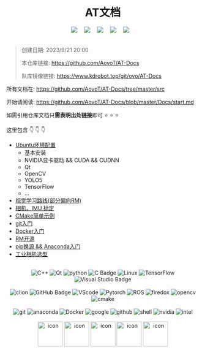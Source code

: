 <h1 align="center">AT文档</h1>

<div align="center">
    <a href="#"><img src="https://img.shields.io/badge/Hebust-河科大-blue" /></a>&emsp;
    <a href="#"><img src="https://img.shields.io/badge/vision-视觉-c32136" /></a>&emsp;
    <a href="#"><img src="https://img.shields.io/badge/robotmaster-机甲大师-8c36db" /></a>&emsp;
    <a href="#"><img src="https://img.shields.io/badge/Artificial_Intelligence-人工智能-07c160" /></a>&emsp;
    <a href="#"><img src="https://img.shields.io/badge/Programmer-程序员-ff69b4" /></a>&emsp;
</div>
<div>&nbsp;</div>

> 创建日期: 2023/9/21 20:00
> 
> 本仓库链接: https://github.com/AovoT/AT-Docs
>
> 队库镜像链接: https://www.kdrobot.top/git/ovo/AT-Docs

所有文档在: https://github.com/AovoT/AT-Docs/tree/master/src

开始请阅读: https://github.com/AovoT/AT-Docs/blob/master/Docs/start.md

如需引用仓库文档只**需表明出处链接**即可  :star: :star: :star:

这里包含  :point_down: :point_down: :point_down:
- [Ubuntu环境配置](https://github.com/AovoT/AT-Docs/blob/master/src/enviroment_configure/Ubuntu.md)
  - 基本安装
  - NVIDIA显卡驱动 && CUDA && CUDNN
  - Qt
  - OpenCV
  - YOLO5
  - TensorFlow
  - ...
- [视觉学习路线(部分偏向RM)](https://github.com/AovoT/AT-Docs/blob/masclass="image-container"ter/src/share/RM/AlgorithmGroup/Learn.md)
- [相机、IMU 标定](https://github.com/AovoT/AT-Docs/tree/master/src/calibrate)
- [CMake简单示例](https://github.com/AovoT/AT-Docs/blob/master/src/GNU-Compiler/CMake.md)
- [git入门](https://github.com/AovoT/AT-Docs/blob/master/src/git)
- [Docker入门](https://github.com/AovoT/AT-Docs/blob/master/src/Docker/%E4%BB%A5%E4%BD%BF%E7%94%A8%E4%B8%BA%E5%AF%BC%E5%90%91%E7%9A%84Docker%2BROS%E5%85%A5%E9%97%A8%E6%95%99%E7%A8%8B.md)
- [RM开源](https://github.com/AovoT/AT-Docs/blob/master/src/share/RM/AlgorithmGroup/OpenSources.md)
- [pip换源 && Anaconda入门](https://github.com/AovoT/AT-Docs/tree/master/src/language/python)
- [工业相机选型](https://github.com/AovoT/AT-Docs/blob/master/src/hardware/camera/%E7%9B%B8%E6%9C%BA%E9%80%89%E5%9E%8B.md)
<div>&nbsp;</div>
<div align="center">
<div >
<img src="https://img.shields.io/badge/-C%2B%2B-blue?style=flat&amp;logo=C%2B%2B&amp;logoColor=fff" alt="C++">
<img src="https://img.shields.io/badge/-Qt-blue?style=flat&amp;logo=Qt&amp;logoColor=fff&amp;color=green" alt="Qt">
<img src="https://img.shields.io/badge/-python-blue?style=flat&amp;logo=python&amp;logoColor=fff&amp;color=yellow" alt="python">
<img src="https://img.shields.io/badge/C-A8B9CC?logo=c&amp;logoColor=fff&amp;style=flat" alt="C Badge">
<img src="https://img.shields.io/badge/Linux-FCC624?logo=linux&amp;logoColor=000&amp;style=flat" alt="Linux">
<img src="https://img.shields.io/badge/TensorFlow-blue?style=flat&amp;logo=TensorFlow&amp;logoColor=fff&amp;color=orange" alt="TensorFlow">
<img src="https://img.shields.io/badge/Visual%20Studio-5C2D91?logo=visualstudio&amp;logoColor=fff&amp;style=flat" alt="Visual Studio Badge">
</div>
</div>
<div>&nbsp;</div>
<div align="center">
<div >
<img src="https://img.shields.io/badge/-clion-blue?style=flat&amp;logo=clion&amp;logoColor=fff&amp;color=green" alt="clion">
<img src="https://img.shields.io/badge/GitHub-181717?logo=github&amp;logoColor=fff&amp;style=flat" alt="GitHub Badge">
<img src="https://img.shields.io/badge/-VScode-blue?style=flat&amp;logo=Visual%20Studio%20Code&amp;logoColor=fff&amp;color=blue" alt="VScode">
<img src="https://img.shields.io/badge/Pytorch-blue?style=flat&amp;logo=pytorch&amp;logoColor=fff&amp;color=orange" alt="Pytorch">
<img src="https://img.shields.io/badge/ROS-blue?style=flat&amp;logo=ROS&amp;logoColor=fff&amp;color=black" alt="ROS">
<img src="https://img.shields.io/badge/firefox-blue?style=flat&amp;logo=firefox&amp;logoColor=fff&amp;color=orange" alt="firedox">
<img src="https://img.shields.io/badge/opencv-blue?style=flat&amp;logo=opencv&amp;logoColor=fff&amp;color=red" alt="opencv">
<img src="https://img.shields.io/badge/Cmake-blue?style=flat&amp;logo=cmake&amp;logoColor=fff&amp;color=green" alt="cmake">
</div>
</div>
<div>&nbsp;</div>
<div align="center">
<div >
<img src="https://img.shields.io/badge/git-blue?style=flat&amp;logo=git&amp;logoColor=fff&amp;color=orange" alt="git">
<img src="https://img.shields.io/badge/anaconda-blue?style=flat&amp;logo=anaconda&amp;logoColor=fff&amp;color=anaconda" alt="anaconda">
<img src="https://img.shields.io/badge/docker-blue?style=flat&amp;logo=docker&amp;logoColor=fff&amp;color=blue" alt="Docker">
<img src="https://img.shields.io/badge/google-blue?style=flat&amp;logo=google&amp;logoColor=fff&amp;color=blue" alt="google">
<img src="https://img.shields.io/badge/google-blue?style=flat&amp;logo=github&amp;logoColor=fff&amp;color=black" alt="github">
<img src="https://img.shields.io/badge/shell-blue?style=flat&amp;logo=shell&amp;logoColor=fff&amp;color=black" alt="shell">
<img src="https://img.shields.io/badge/NVIDIA-blue?style=flat&amp;logo=NVIDIA&amp;logoColor=fff&amp;color=green" alt="nvidia">
<img src="https://img.shields.io/badge/intel-blue?style=flat&amp;logo=intel&amp;logoColor=fff&amp;color=blue" alt="intel">
</div>
</div>
<div>&nbsp;</div>
<div align="center">
<div >
<img src="https://techstack-generator.vercel.app/docker-icon.svg" alt="icon" width="65" style="width: 65px; height: 65px; margin-right: 0px; margin-bottom: 50px;" />
<img src="https://techstack-generator.vercel.app/github-icon.svg" alt="icon" width="65" style="width: 65px; height: 65px; margin-right: 0px; margin-bottom: 50px;" />
<img src="https://techstack-generator.vercel.app/python-icon.svg" alt="icon" width="65" style="width: 65px; height: 65px; margin-right: 0px; margin-bottom: 50px;" />
<img src="https://techstack-generator.vercel.app/cpp-icon.svg" alt="icon" width="65" style="width: 65px; height: 65px; margin-right: 0px; margin-bottom: 50px;" />
<img src="https://techstack-generator.vercel.app/django-icon.svg" alt="icon" width="65" style="width: 65px; height: 65px; margin-right: 0px; margin-bottom: 0px;" />
</div>
</div>
